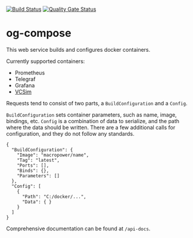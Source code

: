[![Build Status](https://travis-ci.com/OmegaGraf/compose.svg?branch=master)](https://travis-ci.com/OmegaGraf/compose)
[![Quality Gate Status](https://sonarcloud.io/api/project_badges/measure?project=OmegaGraf_compose&metric=alert_status)](https://sonarcloud.io/dashboard?id=OmegaGraf_compose)
# og-compose

This web service builds and configures docker containers.

Currently supported containers:
- Prometheus
- Telegraf
- Grafana
- [VCSim](https://github.com/OmegaGraf/docker-vcsim)

Requests tend to consist of two parts, a `BuildConfiguration` and a `Config`.

`BuildConfiguration` sets container parameters, such as name, image, bindings, etc.
`Config` is a combination of data to serialize, and the path where the data should be written.
There are a few additional calls for configuration, and they do not follow any standards.

```
{
  "BuildConfiguration": {
    "Image": "macropower/name",
    "Tag": "latest",
    "Ports": [],
    "Binds": {},
    "Parameters": []
  },
  "Config": [
    {
      "Path": "C:/docker/...",
      "Data": { }
    }
  ]
}
```

Comprehensive documentation can be found at `/api-docs`.
